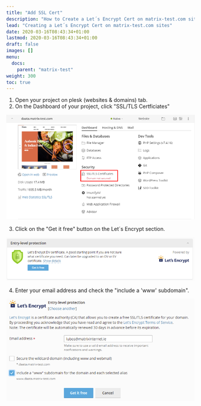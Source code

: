 ```yaml
---
title: "Add SSL Cert"
description: "How to Create a Let´s Encrypt Cert on matrix-test.com sites"
lead: "Creating a Let´s Encrypt Cert on matrix-test.com sites"
date: 2020-03-16T08:43:34+01:00
lastmod: 2020-03-16T08:43:34+01:00
draft: false
images: []
menu:
  docs:
    parent: "matrix-test"
weight: 300
toc: true
---
```


1. Open your project on plesk (websites & domains) tab.
2. On the Dashboard of your project, click "SSL/TLS Certficiates"

![1](/images/ssl-matrix-test/1.png)

3. Click on the "Get it free" button on the Let´s Encrypt section.

![2](/images/ssl-matrix-test/2.png)

4. Enter your email address and check the "include a 'www' subdomain".

![3](/images/ssl-matrix-test/3.png)